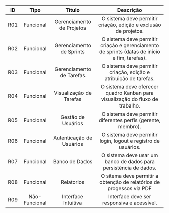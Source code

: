 | ID | Tipo | Título | Descrição |
| :--: | :------: | :-------------: | :--------------------------: |
| R01 | Funcional | Gerenciamento de Projetos | O sistema deve permitir criação, edição e exclusão de projetos. |
| R02 | Funcional | Gerenciamento de Sprints | O sistema deve permitir criação e gerenciamento de sprints (datas de início e fim, tarefas). |
| R03 | Funcional | Gerenciamento de Tarefas |  O sistema deve permitir criação, edição e atribuição de tarefas. |
| R04 | Funcional | Visualização de Tarefas | O sistema deve oferecer quadro Kanban para visualização do fluxo de trabalho. |
| R05 | Funcional | Gestão de Usuários | O sistema deve permitir diferentes perfis (gerente, membro). |
| R06 | Funcional | Autenticação de Usuários | O sistema deve permitir login, logout e registro de usuários. |
| R07 | Funcional | Banco de Dados | O sistema deve usar um banco de dados para persistência de dados. |
| R08 | Funcional | Relatorios | O sitema deve permitir a obtenção de relatórios de progessos via PDF |
| R09 | Não-Funcional| Interface Intuitiva | Interface deve ser responsiva e acessível. |
